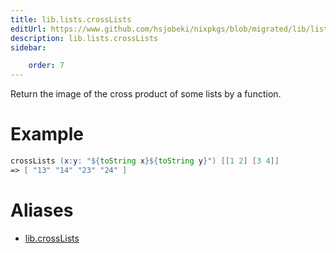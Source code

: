 ```yaml
---
title: lib.lists.crossLists
editUrl: https://www.github.com/hsjobeki/nixpkgs/blob/migrated/lib/lists.nix#L1042C6
description: lib.lists.crossLists
sidebar:

    order: 7
---
```


Return the image of the cross product of some lists by a function.

# Example

```nix
crossLists (x:y: "${toString x}${toString y}") [[1 2] [3 4]]
=> [ "13" "14" "23" "24" ]
```


# Aliases

- [lib.crossLists](/nix-doc-comments/reference/lib/lib-crosslists)



